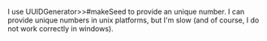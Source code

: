 I use UUIDGenerator>>#makeSeed to provide an unique number. 
I can provide unique numbers in unix platforms, but I'm slow (and of course, I do not work correctly in windows).